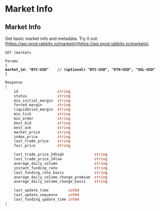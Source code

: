 # Market Info

## Market Info

Get basic market info and metadata. Try it out: [https://api.prod.rabbitx.io/markets](https://api.prod.rabbitx.io/markets).

```
GET /markets
```

<pre class="language-json"><code class="lang-json">Params
{
<strong>market_id: "BTC-USD"    // (optional) "BTC-USD", "ETH-USD", "SOL-USD"
</strong>}
</code></pre>

```go
Response
{
	id                  string
	status              string
	min_initial_margin  string
	forced_margin       string
	liquidation_margin  string
	min_tick            string
	min_order           string
	best_bid            string
	best_ask            string
	market_price        string
	index_price         string
	last_trade_price    string
	fair_price          string

	last_trade_price_24high              string
	last_trade_price_24low               string
	average_daily_volume                 string
	instant_funding_rate                 string
	last_funding_rate_basis              string
	average_daily_volume_change_premium  string
	average_daily_volume_change_basis    string

	last_update_time         int64 
	last_update_sequence     int64 
	last_funding_update_time int64
}
    
```
